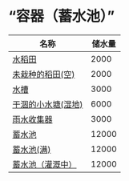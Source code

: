 # “容器（蓄水池）”  
名称  |  储水量  
----  |  ----  
[水稻田](RicePaddy.md)  |  2000  
[未栽种的稻田(空)](RicePaddyEmpty.md)  |  2000  
[水槽](WateringTrough.md)  |  3000  
[干涸的小水塘(湿地)](Puddle.md)  |  6000  
[雨水收集器](RainCatcher.md)  |  3000  
[蓄水池](WaterReservoir.md)  |  12000  
[蓄水池(满)](WaterReservoirFull.md)  |  12000  
[蓄水池（灌溉中）](WaterReservoirIrrigating.md)  |  12000  
